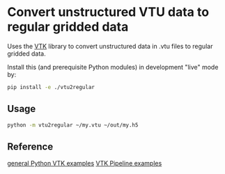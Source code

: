 # Convert unstructured VTU data to regular gridded data

Uses the [VTK](https://vtk.org/) library to convert unstructured data in .vtu files to regular gridded data.

Install this (and prerequisite Python modules) in development "live" mode by:

```sh
pip install -e ./vtu2regular
```

## Usage

```sh
python -m vtu2regular ~/my.vtu ~/out/my.h5
```

## Reference

[general Python VTK examples](https://examples.vtk.org/site/Python/)
[VTK Pipeline examples](https://github.com/boryszef/vtk-python-examples/blob/master/080_function_gradient2.py)
